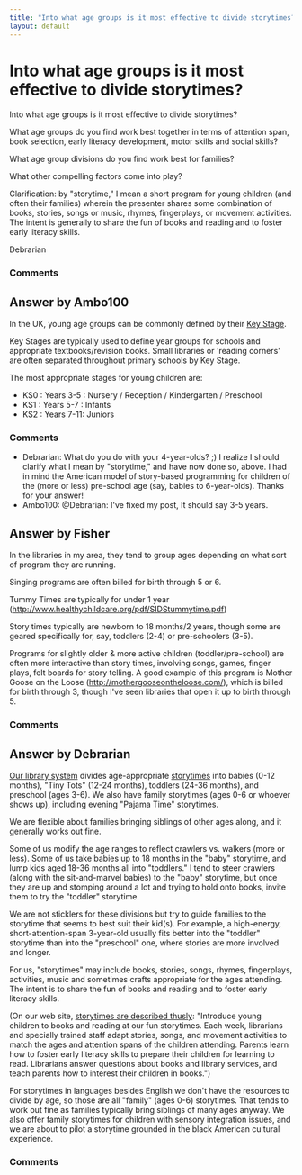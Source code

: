 ```yaml
---
title: "Into what age groups is it most effective to divide storytimes?"
layout: default
---
```

Into what age groups is it most effective to divide storytimes?
=====================
Into what age groups is it most effective to divide storytimes?

What age groups do you find work best together in terms of attention
span, book selection, early literacy development, motor skills and
social skills?

What age group divisions do you find work best for families?

What other compelling factors come into play?

Clarification: by "storytime," I mean a short program for young children
(and often their families) wherein the presenter shares some combination
of books, stories, songs or music, rhymes, fingerplays, or movement
activities. The intent is generally to share the fun of books and
reading and to foster early literacy skills.

Debrarian

### Comments ###


Answer by Ambo100
----------------
In the UK, young age groups can be commonly defined by their [Key
Stage](http://en.wikipedia.org/wiki/Key_Stage).

Key Stages are typically used to define year groups for schools and
appropriate textbooks/revision books. Small libraries or 'reading
corners' are often separated throughout primary schools by Key Stage.

The most appropriate stages for young children are:

-   KS0 : Years 3-5 : Nursery / Reception / Kindergarten / Preschool
-   KS1 : Years 5-7 : Infants
-   KS2 : Years 7-11: Juniors


### Comments ###
* Debrarian: What do you do with your 4-year-olds? ;) I realize I should clarify what
I mean by "storytime," and have now done so, above. I had in mind the
American model of story-based programming for children of the (more or
less) pre-school age (say, babies to 6-year-olds). Thanks for your
answer!
* Ambo100: @Debrarian: I've fixed my post, It should say 3-5 years.

Answer by Fisher
----------------
In the libraries in my area, they tend to group ages depending on what
sort of program they are running.

Singing programs are often billed for birth through 5 or 6.

Tummy Times are typically for under 1 year
(http://www.healthychildcare.org/pdf/SIDStummytime.pdf)

Story times typically are newborn to 18 months/2 years, though some are
geared specifically for, say, toddlers (2-4) or pre-schoolers (3-5).

Programs for slightly older & more active children (toddler/pre-school)
are often more interactive than story times, involving songs, games,
finger plays, felt boards for story telling. A good example of this
program is Mother Goose on the Loose
(http://mothergooseontheloose.com/), which is billed for birth through
3, though I've seen libraries that open it up to birth through 5.

### Comments ###

Answer by Debrarian
----------------
[Our library system](http://multcolib.org/) divides age-appropriate
[storytimes](http://multcolib.org/events/storytime.html) into babies
(0-12 months), "Tiny Tots" (12-24 months), toddlers (24-36 months), and
preschool (ages 3-6). We also have family storytimes (ages 0-6 or
whoever shows up), including evening "Pajama Time" storytimes.

We are flexible about families bringing siblings of other ages along,
and it generally works out fine.

Some of us modify the age ranges to reflect crawlers vs. walkers (more
or less). Some of us take babies up to 18 months in the "baby"
storytime, and lump kids aged 18-36 months all into "toddlers." I tend
to steer crawlers (along with the sit-and-marvel babies) to the "baby"
storytime, but once they are up and stomping around a lot and trying to
hold onto books, invite them to try the "toddler" storytime.

We are not sticklers for these divisions but try to guide families to
the storytime that seems to best suit their kid(s). For example, a
high-energy, short-attention-span 3-year-old usually fits better into
the "toddler" storytime than into the "preschool" one, where stories are
more involved and longer.

For us, "storytimes" may include books, stories, songs, rhymes,
fingerplays, activities, music and sometimes crafts appropriate for the
ages attending. The intent is to share the fun of books and reading and
to foster early literacy skills.

(On our web site, [storytimes are described
thusly](http://multcolib.org/events/storytime.html): "Introduce young
children to books and reading at our fun storytimes. Each week,
librarians and specially trained staff adapt stories, songs, and
movement activities to match the ages and attention spans of the
children attending. Parents learn how to foster early literacy skills to
prepare their children for learning to read. Librarians answer questions
about books and library services, and teach parents how to interest
their children in books.")

For storytimes in languages besides English we don't have the resources
to divide by age, so those are all "family" (ages 0-6) storytimes. That
tends to work out fine as families typically bring siblings of many ages
anyway. We also offer family storytimes for children with sensory
integration issues, and we are about to pilot a storytime grounded in
the black American cultural experience.

### Comments ###

